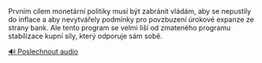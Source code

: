 
Prvním cílem monetární politiky musí být zabránit vládám, aby se nepustily do inflace a aby nevytvářely podmínky pro povzbuzení úrokové expanze ze strany bank. Ale tento program se velmi liší od zmateného programu stabilizace kupní síly, který odporuje sám sobě.

[🔊 Poslechnout audio](/data/7-paragraphs/audio/chapter_44/para_011-Prvnm-clem-monetrn-politiky-mus-bt-zabrnit.mp3)
